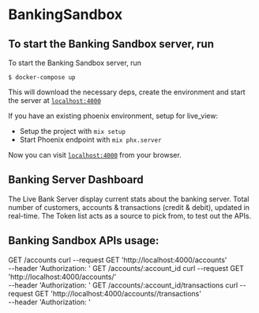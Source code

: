 # BankingSandbox

## To start the Banking Sandbox server, run

  To start the Banking Sandbox server, run
  ```console
  $ docker-compose up
  ```
  This will download the necessary deps, create the environment and start the server at [`localhost:4000`](http://localhost:4000)

  If you have an existing phoenix environment, setup for live_view:

  * Setup the project with `mix setup`
  * Start Phoenix endpoint with `mix phx.server`

Now you can visit [`localhost:4000`](http://localhost:4000) from your browser.

## Banking Server Dashboard
  The Live Bank Server display current stats about the banking server. Total number of customers, accounts & transactions (credit & debit), updated in real-time.
  The Token list acts as a source to pick from, to test out the APIs.

## Banking Sandbox APIs usage:

GET /accounts
  curl --request GET 'http://localhost:4000/accounts' \
  --header 'Authorization: <YOUR-TOKEN>'
GET /accounts/:account_id
  curl --request GET 'http://localhost:4000/accounts/<YOUR-ACCOUNT-ID>' \
  --header 'Authorization: <YOUR-TOKEN>'
GET /accounts/:account_id/transactions
  curl --request GET 'http://localhost:4000/accounts/<YOUR-ACCOUNT-ID>/transactions' \
  --header 'Authorization: <YOUR-TOKEN>'